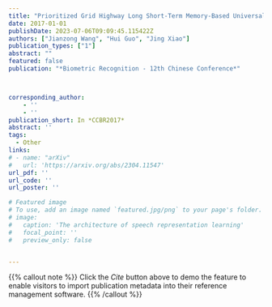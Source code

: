 ```yaml
---
title: "Prioritized Grid Highway Long Short-Term Memory-Based Universal Background Model for Speaker Verification"
date: 2017-01-01
publishDate: 2023-07-06T09:09:45.115422Z
authors: ["Jianzong Wang", "Hui Guo", "Jing Xiao"]
publication_types: ["1"]
abstract: ""
featured: false
publication: "*Biometric Recognition - 12th Chinese Conference*"



corresponding_author:
    - ''
    - ''
publication_short: In *CCBR2017* 
abstract: ''
tags:
  - Other
links:
# - name: "arXiv"
#   url: 'https://arxiv.org/abs/2304.11547'
url_pdf: ''
url_code: ''
url_poster: ''

# Featured image
# To use, add an image named `featured.jpg/png` to your page's folder.
# image:
#   caption: 'The architecture of speech representation learning'
#   focal_point: ''
#   preview_only: false


---
```


{{% callout note %}}
Click the _Cite_ button above to demo the feature to enable visitors to import publication metadata into their reference management software.
{{% /callout %}}



